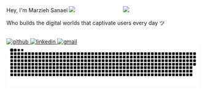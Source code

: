 Hey, I'm Marzieh Sanaei <img src="https://user-images.githubusercontent.com/22401814/180605987-b4b14081-4005-4ea1-bcfd-cbe7c3bf36ef.gif" width="25px">
<img align='right' src='https://user-images.githubusercontent.com/5713670/87202985-820dcb80-c2b6-11ea-9f56-7ec461c497c3.gif' width="200px"> 

Who builds the digital worlds that captivate users every day ツ

<br/>

<a href="https://github.com/marzieh-sanaei" target="_blank">
    <img src="https://img.shields.io/badge/Code on-Github-%231877F2.svg?style=flat&logo=github&logoColor=white&color=071A2C" alt="github">
  </a>
<a href="https://www.linkedin.com/in/marzieh-sanaei99" target="_blank">
    <img src="https://img.shields.io/badge/and Connect on-Linkedin-%231877F2.svg?style=flat&logo=linkedin&logoColor=white&color=071A2C" alt="linkedin">
  </a>
  
<a href="mailto:marziehsanaee@gmail.com" target="_blank">
    <img src="https://img.shields.io/badge/Let's say-marziehsanaei-%231877F2.svg?style=flat&logo=gmail&logoColor=white&color=071A2C" alt="gmail">
  </a>

<img alt="github contribution snake animation" src="https://github.com/SamaneYaghoobi/SamaneYaghoobi/blob/output/github-contribution-grid-snake.svg">



